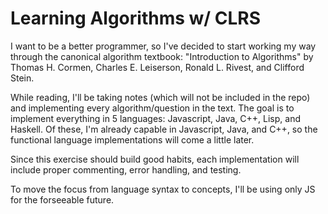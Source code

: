 # Learning Algorithms w/ CLRS
I want to be a better programmer, so I've decided to start working my way
through the canonical algorithm textbook: "Introduction to Algorithms" by
Thomas H. Cormen, Charles E. Leiserson, Ronald L. Rivest, and Clifford Stein.

While reading, I'll be taking notes (which will not be included in the repo) and
implementing every algorithm/question in the text.  The goal is to implement
everything in 5 languages: Javascript, Java, C++, Lisp, and Haskell.  Of these, 
I'm already capable in Javascript, Java, and C++, so the functional language
implementations will come a little later.

Since this exercise should build good habits, each implementation will include
proper commenting, error handling, and testing.

To move the focus from language syntax to concepts, I'll be using only JS for the forseeable future.